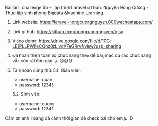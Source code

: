 Bài làm: challenge 5b – Lập trình Laravel cơ bản.
Nguyễn Hồng Cường - Thực tập sinh phòng Bigdata &Machine Learning.

1. Link website: https://laravel-hongcuongnguyen.000webhostapp.com/
2. Link github:
https://github.com/hongcuongnguyen/qlsv
3. Video demo: https://drive.google.com/file/d/1OG-LEijPLLPWPaCQhz0zLlvdXFnGRrvf/view?usp=sharing
4. Đã hoàn thiện toàn bộ chức năng theo đề bài, mặc dù các chức năng vẫn còn rất đơn giản ạ. 😅😅😅
5. Tài khoản dùng thử:
    5.1. Giáo viên:
    + username: quan
    + password: 12345
    
    5.2. Sinh viên:
    + username: cuong
    + password: 12345
    
Cảm ơn anh Hoàng đã dành thời gian để check bài cho em ạ. :D 
